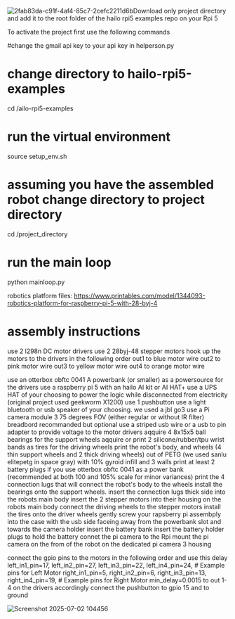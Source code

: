 ![2fab83da-c91f-4af4-85c7-2cefc2211d6b](https://github.com/user-attachments/assets/6dc1a2e6-1bf3-4375-b92d-afe55065f053)Download only project directory and add it to the root folder of the hailo rpi5 examples repo on your Rpi 5

To activate the project first use the following commands

#change the gmail api key to your api key in  helperson.py
<YOURGMAIAPIKEY>
# change directory to hailo-rpi5-examples
cd <yourpathhere>/ailo-rpi5-examples
# run the virtual environment 
source setup_env.sh
# assuming you have the assembled robot change directory to project directory
cd /project_directory
# run the main loop
python mainloop.py

robotics platform files:
https://www.printables.com/model/1344093-robotics-platform-for-raspberry-pi-5-with-28-byj-4

# assembly  instructions
use 2 l298n DC motor drivers
use 2 28byj-48 stepper motors
hook up the motors to the drivers in the following order
out1 to blue motor wire
out2 to pink motor wire
out3 to yellow motor wire
out4 to orange motor wire

use an otterbox obftc 0041 A powerbank (or smaller) as a powersource for the drivers 
use a raspberry pi 5 with an hailo AI kit or AI HAT+
use a UPS HAT of your choosing to power the logic while disconnected from electricity (original project used geekworm X1200)
use 1 pushbutton
use a light bluetooth or usb speaker of your choosing. we used a jbl go3
use a Pi camera module 3 75 degrees FOV (either regular or without IR filter)
breadbord recommanded but optional
use a striped usb wire or a usb to pin adapter to provide  voltage to the motor drivers 
aqquire 4 8x15x5 ball bearings for the support wheels
aqquire or print 2 silicone/rubber/tpu wrist bands as tires for the driving wheels 
print the robot's body, and wheels (4 thin support wheels and 2 thick driving wheels) out of PETG (we used sanlu elitepetg in space gray) with 10% gyroid infill and 3 walls 
print at least 2 battery plugs if you use otterbox obftc 0041 as a power bank (recommended at both 100 and 105% scale for minor variances)
print the 4 connection lugs that will connect the robot's body to the wheels
install the bearings onto the support wheels.
insert the connection lugs thick side into the robots main body
insert the 2 stepper motors into their housing on the robots main body
connect the driving wheels to the stepper motors
install the tires onto the driver wheels
gently screw your rapsberry pi assembply into the case with the usb side faceing away from the powerbank slot and towards the camera holder
insert the battery bank 
insert the battery holder plugs to hold the battery
connet the pi camera to the Rpi
mount the pi camera on the from of the robot on the dedicated pi camera 3 housing

connect the gpio pins to the motors in the following order and use this delay 
left_in1_pin=17, left_in2_pin=27, left_in3_pin=22, left_in4_pin=24, # Example pins for Left Motor
right_in1_pin=5, right_in2_pin=6, right_in3_pin=13, right_in4_pin=19, # Example pins for Right Motor
min_delay=0.0015
to out 1-4 on the drivers accordingly
connect the pushbutton to gpio 15 and to ground

![Screenshot 2025-07-02 104456](https://github.com/user-attachments/assets/5f60053e-9d37-4e85-ac1a-ec5816009ea7)



